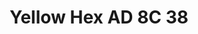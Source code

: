 --- 
title: "Yellow Hex AD 8C 38"
publishdate: "2019-2-6T16:48:46+02:00"
src: "https://365manga.net/manga/yellow-hex-ad-8c-38"
image: "https://data.365manga.net/images/thumbnails/30628-yellow-hex-ad-8c-38.jpg"
description: " Note #1: Translator of Chinese to Japanese = Mariko SuzukiNote #2: This is actually part of a series of artbooks by Chen Shu Fen and Common/Ping-Fan where the theme is of a certain color. I will only be posting some.Note #3: This is only an excerpt of the artbook."
---
